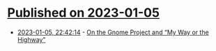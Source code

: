 # [Published on 2023-01-05](index.md)

* [2023-01-05, 22:42:14](https://news.ycombinator.com/item?id=34267985) - [On the Gnome Project and “My Way or the Highway”](https://theevilskeleton.gitlab.io/2023/01/05/on-the-gnome-project-and-my-way-or-the-highway.html)
